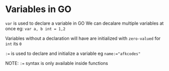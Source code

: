 # Variables in GO

`var` is used to declare a variable in GO
We can decalare multiple variables at once
eg: ```var a, b int = 1,2```

Variables without a declaration will have are initialized with
`zero-valued` for `int` its `0`

`:=` is used to declare and initialize a variable
eg `name:="afkcodes"`

NOTE: `:=` syntax is only available inside functions
